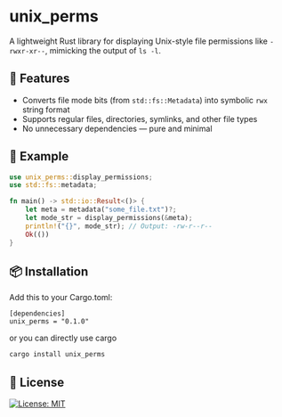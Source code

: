 # unix_perms

A lightweight Rust library for displaying Unix-style file permissions like `-rwxr-xr--`, mimicking the output of `ls -l`.

## 🧾 Features

- Converts file mode bits (from `std::fs::Metadata`) into symbolic `rwx` string format
- Supports regular files, directories, symlinks, and other file types
- No unnecessary dependencies — pure and minimal

## 🔧 Example

```rust
use unix_perms::display_permissions;
use std::fs::metadata;

fn main() -> std::io::Result<()> {
    let meta = metadata("some_file.txt")?;
    let mode_str = display_permissions(&meta);
    println!("{}", mode_str); // Output: -rw-r--r--
    Ok(())
}
```

## 📦 Installation

Add this to your Cargo.toml:

```tolm
[dependencies]
unix_perms = "0.1.0"
```

or you can directly use cargo

```bash
cargo install unix_perms
```

## 📄 License

[![License: MIT](https://img.shields.io/badge/License-MIT-yellow.svg)](LICENSE)
